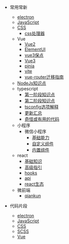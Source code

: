 - 常用常新
  - [electron](docs/usage-frame/electron知识.md)
  - [JavaScript](docs/usage-frame/JavaScript知识点.md)
  - [CSS](docs/usage-frame/CSS知识点.md)
    - [css处理器](docs/usage-frame/CSS处理器.md)
  - Vue
    - [Vue2](docs/usage-frame/Vue2知识点.md)
    - [ElementUI](docs/usage-frame/elementui知识点)
    - [vue3保点](docs/usage-frame/vue3保点.md)
    - [Vue3](docs/usage-frame/vue3知识点及其代码.md)
    - [pinia](docs/usage-frame/Pinia.md)
    - [vite](docs/usage-frame/vite.md)
    - [vue-router迁移指南](docs/usage-frame/vue-router迁移指南.md)
  - [NodeJs知识点](docs/usage-frame/nodejs知识点.md)
  - typescript
    - [第一阶段知识点](docs/usage-frame/typescript/typescript一期知识点.md)
    - [第二阶段知识点](docs/usage-frame/typescript/typescript二期知识点.md)
    - [tsconfig选项解释](docs/usage-frame/typescript/tsconfig.md)
    - [更新汇总](docs/usage-frame/typescript/typescript更新汇总.md)
    - [奇怪或有用的代码](docs/usage-frame/typescript/typescript-code.md)
  - 小程序
    - 微信小程序
      - [基础能力](docs/usage-frame/wechat-mini-program/基础能力.md)
      - [自定义组件](docs/usage-frame/wechat-mini-program/自定义组件.md)
      - [内置组件](docs/usage-frame/wechat-mini-program/组件.md)
  - react
    - [基础知识](docs/usage-frame/react/react.md)
    - [高级指引](docs/usage-frame/react/高级指引.md)
    - [hooks](docs/usage-frame/react/hooks.md)
    - [api](docs/usage-frame/react/api.md)
    - [react生态](docs/usage-frame/react/react生态.md)
  - 微前端
    - [qiankun](docs/usage-frame/qiankun.md)

- 代码片段
  - [electron](docs/code-frames/electron.md)
  - [JavaScript](docs/code-frames/JavaScript.md)
  - [CSS](docs/code-frames/CSS.md)
  - [SCSS](docs/code-frames/SCSS.md)
  - [Vue](docs/code-frames/Vue.md)
